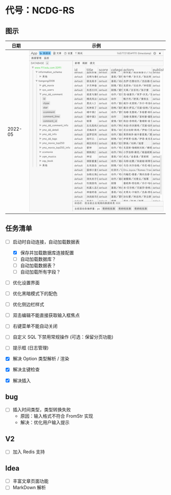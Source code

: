 # 代号：NCDG-RS

## 图示

| 日期 | 示例 |
|------|-------|
| 2022-05 |![2022-05](assets/img/7.13.jpg)|

## 任务清单

- [ ] 启动时自动连接，自动加载数据表
  - [x] 保存并加载数据库连接配置
  - [ ] 自动加载数据库？
  - [ ] 自动加载数据表？
  - [ ] 自动加载所有字段？
- [ ] 优化设置界面
- [ ] 优化黑暗模式下的配色
- [ ] 优化侧边栏样式
- [ ] 双击编辑不能直接获取输入框焦点
- [ ] 右键菜单不能自动关闭
- [ ] 自定义 SQL 下禁用常规操作 (可选：保留分页功能)
- [ ] 提示框 (日志管理)

- [x] 解决 Option 类型解析 / 渲染
- [x] 解决主键检查
- [x] 解决插入

## bug

- [ ] 插入时间类型，类型转换失败
  - 原因：输入格式不符合 FromStr 实现
  - 解决：优化用户输入提示

## V2

- [ ] 加入 Redis 支持

## Idea

- [ ] 丰富文章页面功能
- [ ] MarkDown 解析
